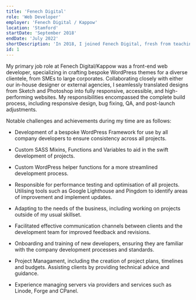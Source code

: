 ```yaml
---
title: 'Fenech Digital'
role: 'Web Developer'
employer: 'Fenech Digital / Kappow'
location: 'Stamford'
startDate: 'September 2018'
endDate: 'July 2022'
shortDescription: 'In 2018, I joined Fenech Digital, fresh from teaching myself the basics of Web Development in pursuit of a new career. This role provided an ideal setting for honing my skills and advancing professionally. My primary role was the development of bespoke WordPress websites, plugins and solutions. As my expertise expanded, so did my responsibilities, including assisting in the onboarding of new team members during the establishment of a sister agency. Additionally, I took on a client-facing role, where I specialized in understanding client needs and delivering tailored solutions to meet their specific requirements.'
id: 1
---
```


My primary job role at Fenech Digital/Kappow was a front-end web developer, specializing in crafting bespoke WordPress themes for a diverse clientele, from SMEs to large corporates. Collaborating closely with either our in-house designer or external agencies, I seamlessly translated designs from Sketch and Photoshop into fully responsive, accessible, and high-performing websites. My responsibilities encompassed the complete build process, including responsive design, bug fixing, QA, and post-launch adjustments.

Notable challenges and achievements during my time are as follows:

- Development of a bespoke WordPress Framework for use by all company developers to ensure consistency across all projects.

- Custom SASS Mixins, Functions and Variables to aid in the swift development of projects.

- Custom WordPress helper functions for a more streamlined development process.

- Responsible for performance testing and optimisation of all projects. Utilising tools such as Google Lighthouse and Pingdom to identify areas of improvement and implement updates.

- Adapting to the needs of the business, including working on projects outside of my usual skillset.

- Facilitated effective communication channels between clients and the development team for improved feedback and revisions.

- Onboarding and training of new developers, ensuring they are familiar with the company development processes and standards.

- Project Managament, including the creation of project plans, timelines and budgets. Assisting clients by providing technical advice and guidance.

- Experience managing servers via providers and services such as Linode, Forge and CPanel.